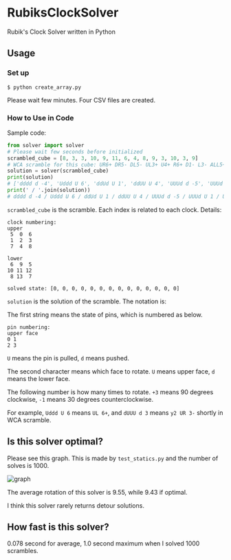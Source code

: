 # RubiksClockSolver
Rubik's Clock Solver written in Python

## Usage

### Set up

```
$ python create_array.py
```

Please wait few minutes. Four CSV files are created.

### How to Use in Code

Sample code:

```python
from solver import solver
# Please wait few seconds before initialized
scrambled_cube = [8, 3, 3, 10, 9, 11, 6, 4, 8, 9, 3, 10, 3, 9]
# WCA scramble for this cube: UR6+ DR5- DL5- UL3+ U4+ R6+ D1- L3- ALL5+ y2 U6+ R0+ D5- L5+ ALL3- DR
solution = solver(scrambled_cube)
print(solution)
# ['dddd d -4', 'Uddd U 6', 'ddUd U 1', 'ddUU U 4', 'UUUd d -5', 'UUUd U 1', 'UUdU d 6', 'UUdU U -3', 'dUUU d 1']
print(' / '.join(solution))
# dddd d -4 / Uddd U 6 / ddUd U 1 / ddUU U 4 / UUUd d -5 / UUUd U 1 / UUdU d 6 / UUdU U -3 / dUUU d 1
```

```scrambled_cube``` is the scramble. Each index is related to each clock. Details:

```
clock numbering:
upper
 5  0  6
 1  2  3
 7  4  8

lower
 6  9  5
10 11 12
 8 13  7

solved state: [0, 0, 0, 0, 0, 0, 0, 0, 0, 0, 0, 0, 0, 0]
```

```solution``` is the solution of the scramble. The notation is:

The first string means the state of pins, which is numbered as below.

```
pin numbering:
upper face
0 1
2 3
```

```U``` means the pin is pulled, ```d``` means pushed.

The second character means which face to rotate. ```U``` means upper face, ```d``` means the lower face.

The following number is how many times to rotate. ```+3``` means 90 degrees clockwise, ```-1``` means 30 degrees counterclockwise.

For example, ```Uddd U 6``` means ```UL 6+```, and ```dUUU d 3``` means ```y2 UR 3-``` shortly in WCA scramble.

## Is this solver optimal?

Please see this graph. This is made by ```test_statics.py``` and the number of solves is 1000.

![graph](https://github.com/Nyanyan/RubiksClockSolver/blob/main/graph.png)

The average rotation of this solver is 9.55, while 9.43 if optimal.

I think this solver rarely returns detour solutions.

## How fast is this solver?

0.078 second for average, 1.0 second maximum when I solved 1000 scrambles.

